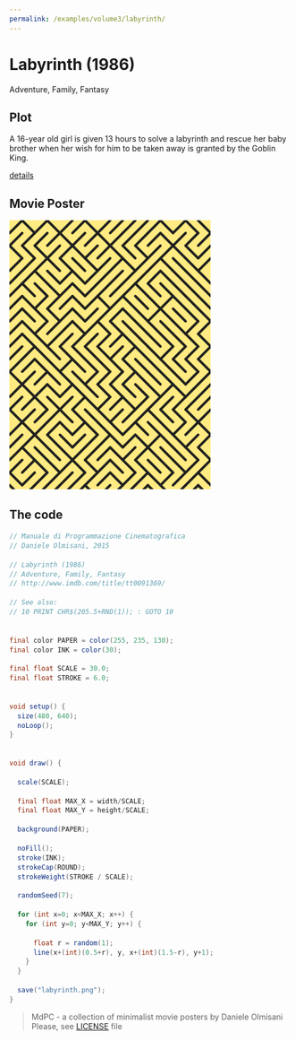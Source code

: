 ```yaml
---
permalink: /examples/volume3/labyrinth/
---
```

# Labyrinth (1986)

Adventure, Family, Fantasy

## Plot
A 16-year old girl is given 13 hours to solve a labyrinth and rescue her baby brother when her wish for him to be taken away is granted by the Goblin King.

[details](https://www.imdb.com/title/tt0091369/)

## Movie Poster
<img src="labyrinth.png"  width="360px" title="Labyrinth">


## The code
```java
// Manuale di Programmazione Cinematografica
// Daniele Olmisani, 2015

// Labyrinth (1986)
// Adventure, Family, Fantasy
// http://www.imdb.com/title/tt0091369/

// See also:
// 10 PRINT CHR$(205.5+RND(1)); : GOTO 10


final color PAPER = color(255, 235, 130);
final color INK = color(30);

final float SCALE = 30.0;
final float STROKE = 6.0;


void setup() {
  size(480, 640);
  noLoop();
}


void draw() {
  
  scale(SCALE);
  
  final float MAX_X = width/SCALE;
  final float MAX_Y = height/SCALE;
  
  background(PAPER);
  
  noFill();
  stroke(INK);
  strokeCap(ROUND);
  strokeWeight(STROKE / SCALE);
  
  randomSeed(7);
  
  for (int x=0; x<MAX_X; x++) {
    for (int y=0; y<MAX_Y; y++) {

      float r = random(1);
      line(x+(int)(0.5+r), y, x+(int)(1.5-r), y+1);
    }
  }

  save("labyrinth.png");
}
```

> MdPC - a collection of minimalist movie posters
> by Daniele Olmisani
> Please, see [LICENSE](../../../LICENSE) file

